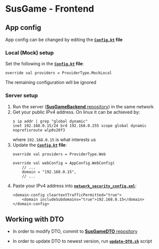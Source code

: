 # SusGame - Frontend

## App config

App config can be changed by editing the **[`Config.kt`](app/src/main/java/edu/agh/susgame/front/Config.kt) file**

### Local (Mock) setup

Set the following in the **[`Config.kt`](app/src/main/java/edu/agh/susgame/front/Config.kt) file**:
```
override val providers = ProviderType.MockLocal
```
The remaining configuration will be ignored

### Server setup
1. Run the server ([**SusGameBackend** repository](https://github.com/Nepommuck/SusGameBackend)) in the same network
2. Get your public IPv4 address. On linux it can be achieved by:
    ```
    ❯ ip addr | grep "global dynamic"
    inet 192.168.0.15/24 brd 192.168.0.255 scope global dynamic noprefixroute wlp0s20f3
    ```
   where `192.168.0.15` is what interests us
3. Update the **[`Config.kt`](app/src/main/java/edu/agh/susgame/front/Config.kt) file**:
    ```
    override val providers = ProviderType.Web

    override val webConfig = AppConfig.WebConfig(
        // ...
        domain = "192.168.0.15",
        // ...
    ```
4. Paste your IPv4 address into [**`network_security_config.xml`**](./app/src/main/res/xml/network_security_config.xml):
    ```
    <domain-config cleartextTrafficPermitted="true">
        <domain includeSubdomains="true">192.168.0.15</domain>
    </domain-config>
    ```

## Working with DTO
- In order to modify DTO, commit to [**SusGameDTO** repository](https://github.com/Nepommuck/SusGameDTO)
   
- In order to update DTO to newest version, run [**`update-DTO.sh`**](./scripts/update-DTO.sh) script
